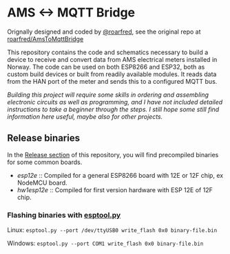# AMS <-> MQTT Bridge
Orignally designed and coded by [@roarfred](https://github.com/roarfred), see the original repo at [roarfred/AmsToMqttBridge](https://github.com/roarfred/AmsToMqttBridge)

This repository contains the code and schematics necessary to build a device to receive and convert data from AMS electrical meters installed in Norway. The code can be used on both ESP8266 and ESP32, both as custom build devices or built from readily available modules. It reads data from the HAN port of the meter and sends this to a configured MQTT bus.

 *Building this project will require some skills in ordering and assembling  electronic circuits as well as programming, and I have not included detailed instructions to take a beginner through the steps. I still hope some still find information here useful, maybe also for other projects.*

## Release binaries

In the [Release section](https://github.com/gskjold/AmsToMqttBridge/releases) of this repository, you will find precompiled binaries for some common boards.

- _esp12e_ :: Compiled for a general ESP8266 board with 12E or 12F chip, ex NodeMCU board.
- _hw1esp12e_ :: Compiled for first version hardware with ESP 12E of 12F chip.

### Flashing binaries with [esptool.py](https://github.com/espressif/esptool)

Linux:
```esptool.py --port /dev/ttyUSB0 write_flash 0x0 binary-file.bin```

Windows:
```esptool.py --port COM1 write_flash 0x0 binary-file.bin```
